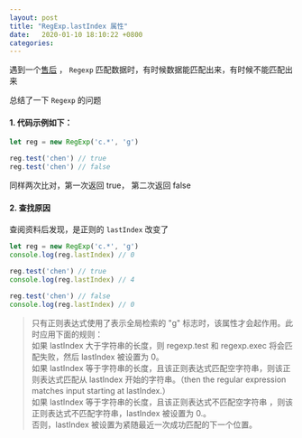 ```yaml
---
layout: post
title: "RegExp.lastIndex 属性"
date:   2020-01-10 18:10:22 +0800
categories:
---
```

遇到一个[售后](http://jira.rccchina.com/browse/PG-2081) ，
`Regexp` 匹配数据时，有时候数据能匹配出来，有时候不能匹配出来

总结了一下 `Regexp` 的问题

#### 1. 代码示例如下：
```js
let reg = new RegExp('c.*', 'g')

reg.test('chen') // true
reg.test('chen') // false

```

同样两次比对，第一次返回 true， 第二次返回 false

#### 2. 查找原因

查阅资料后发现，是正则的 `lastIndex` 改变了

```js
let reg = new RegExp('c.*', 'g')
console.log(reg.lastIndex) // 0

reg.test('chen') // true
console.log(reg.lastIndex) // 4

reg.test('chen') // false
console.log(reg.lastIndex) // 0
```

> 只有正则表达式使用了表示全局检索的 "g" 标志时，该属性才会起作用。此时应用下面的规则：\
如果 lastIndex 大于字符串的长度，则 regexp.test 和 regexp.exec 将会匹配失败，然后 lastIndex 被设置为 0。\
如果 lastIndex 等于字符串的长度，且该正则表达式匹配空字符串，则该正则表达式匹配从 lastIndex 开始的字符串。（then the regular expression matches input starting at lastIndex.）\
如果 lastIndex 等于字符串的长度，且该正则表达式不匹配空字符串 ，则该正则表达式不匹配字符串，lastIndex 被设置为 0.。\
否则，lastIndex 被设置为紧随最近一次成功匹配的下一个位置。